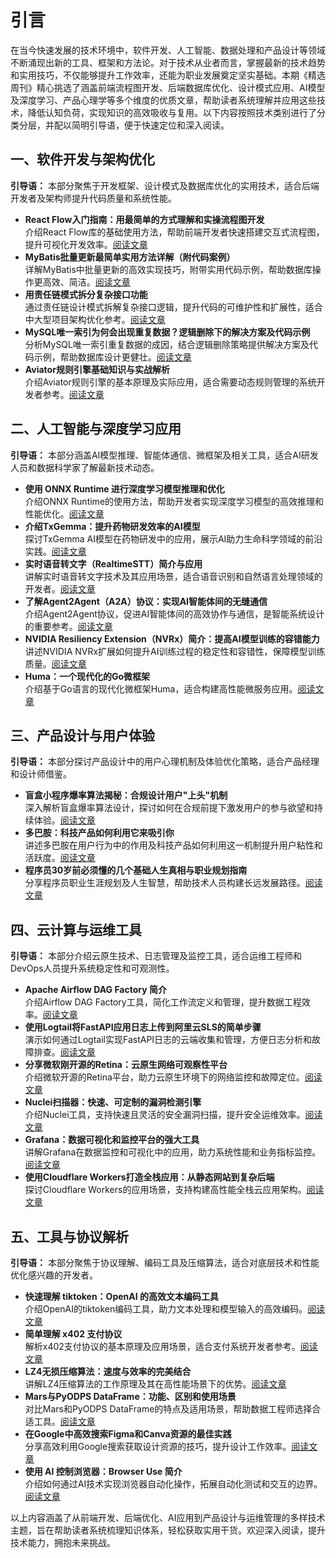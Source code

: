 # 引言

在当今快速发展的技术环境中，软件开发、人工智能、数据处理和产品设计等领域不断涌现出新的工具、框架和方法论。对于技术从业者而言，掌握最新的技术趋势和实用技巧，不仅能够提升工作效率，还能为职业发展奠定坚实基础。本期《精选周刊》精心挑选了涵盖前端流程图开发、后端数据库优化、设计模式应用、AI模型及深度学习、产品心理学等多个维度的优质文章，帮助读者系统理解并应用这些技术，降低认知负荷，实现知识的高效吸收与复用。以下内容按照技术类别进行了分类分层，并配以简明引导语，便于快速定位和深入阅读。

## 一、软件开发与架构优化

**引导语：** 本部分聚焦于开发框架、设计模式及数据库优化的实用技术，适合后端开发者及架构师提升代码质量和系统性能。

-   **React Flow入门指南：用最简单的方式理解和实操流程图开发**  
    介绍React Flow库的基础使用方法，帮助前端开发者快速搭建交互式流程图，提升可视化开发效率。[阅读文章](https://juejin.cn/post/7502610991739928602)
-   **MyBatis批量更新最简单实用方法详解（附代码案例）**  
    详解MyBatis中批量更新的高效实现技巧，附带实用代码示例，帮助数据库操作更高效、简洁。[阅读文章](https://juejin.cn/post/7502600450945892378)
-   **用责任链模式拆分复杂接口功能**  
    通过责任链设计模式拆解复杂接口逻辑，提升代码的可维护性和扩展性，适合中大型项目架构优化参考。[阅读文章](https://juejin.cn/post/7502618987068375067)
-   **MySQL唯一索引为何会出现重复数据？逻辑删除下的解决方案及代码示例**  
    分析MySQL唯一索引重复数据的成因，结合逻辑删除策略提供解决方案及代码示例，帮助数据库设计更健壮。[阅读文章](https://juejin.cn/post/7502618987068358683)
-   **Aviator规则引擎基础知识与实战解析**  
    介绍Aviator规则引擎的基本原理及实际应用，适合需要动态规则管理的系统开发者参考。[阅读文章](https://juejin.cn/post/7502618987068325915)

## 二、人工智能与深度学习应用

**引导语：** 本部分涵盖AI模型推理、智能体通信、微框架及相关工具，适合AI研发人员和数据科学家了解最新技术动态。

-   **使用 ONNX Runtime 进行深度学习模型推理和优化**  
    介绍ONNX Runtime的使用方法，帮助开发者实现深度学习模型的高效推理和性能优化。[阅读文章](https://juejin.cn/post/7492545417931276324)
-   **介绍TxGemma：提升药物研发效率的AI模型**  
    探讨TxGemma AI模型在药物研发中的应用，展示AI助力生命科学领域的前沿实践。[阅读文章](https://juejin.cn/post/7492545417932439588)
-   **实时语音转文字（RealtimeSTT）简介与应用**  
    讲解实时语音转文字技术及其应用场景，适合语音识别和自然语言处理领域的开发者。[阅读文章](https://juejin.cn/post/7492395207268335655)
-   **了解Agent2Agent（A2A）协议：实现AI智能体间的无缝通信**  
    介绍Agent2Agent协议，促进AI智能体间的高效协作与通信，是智能系统设计的重要参考。[阅读文章](https://juejin.cn/post/7491876133593808935)
-   **NVIDIA Resiliency Extension（NVRx）简介：提高AI模型训练的容错能力**  
    讲述NVIDIA NVRx扩展如何提升AI训练过程的稳定性和容错性，保障模型训练质量。[阅读文章](https://juejin.cn/post/7491913970271485988)
-   **Huma：一个现代化的Go微框架**  
    介绍基于Go语言的现代化微框架Huma，适合构建高性能微服务应用。[阅读文章](https://juejin.cn/post/7492407108856758283)

## 三、产品设计与用户体验

**引导语：** 本部分探讨产品设计中的用户心理机制及体验优化策略，适合产品经理和设计师借鉴。

-   **盲盒小程序爆率算法揭秘：合规设计用户"上头"机制**  
    深入解析盲盒爆率算法设计，探讨如何在合规前提下激发用户的参与欲望和持续体验。[阅读文章](https://juejin.cn/post/7492812710939508748)
-   **多巴胺：科技产品如何利用它来吸引你**  
    讲述多巴胺在用户行为中的作用及科技产品如何利用这一机制提升用户粘性和活跃度。[阅读文章](https://juejin.cn/post/7492812710939901964)
-   **程序员30岁前必须懂的几个基础人生真相与职业规划指南**  
    分享程序员职业生涯规划及人生智慧，帮助技术人员构建长远发展路径。[阅读文章](https://juejin.cn/post/7502648188379496498)

## 四、云计算与运维工具

**引导语：** 本部分介绍云原生技术、日志管理及监控工具，适合运维工程师和DevOps人员提升系统稳定性和可观测性。

-   **Apache Airflow DAG Factory 简介**  
    介绍Airflow DAG Factory工具，简化工作流定义和管理，提升数据工程效率。[阅读文章](https://juejin.cn/post/7492395207268188199)
-   **使用Logtail将FastAPI应用日志上传到阿里云SLS的简单步骤**  
    演示如何通过Logtail实现FastAPI日志的云端收集和管理，方便日志分析和故障排查。[阅读文章](https://juejin.cn/post/7491231957394538515)
-   **分享微软刚开源的Retina：云原生网络可观察性平台**  
    介绍微软开源的Retina平台，助力云原生环境下的网络监控和故障定位。[阅读文章](https://juejin.cn/post/7491221633031094284)
-   **Nuclei扫描器：快速、可定制的漏洞检测引擎**  
    介绍Nuclei工具，支持快速且灵活的安全漏洞扫描，提升安全运维效率。[阅读文章](https://juejin.cn/post/7491155241193160758)
-   **Grafana：数据可视化和监控平台的强大工具**  
    讲解Grafana在数据监控和可视化中的应用，助力系统性能和业务指标监控。[阅读文章](https://juejin.cn/post/7491155241192325174)
-   **使用Cloudflare Workers打造全栈应用：从静态网站到复杂后端**  
    探讨Cloudflare Workers的应用场景，支持构建高性能全栈云应用架构。[阅读文章](https://juejin.cn/post/7491220027199504403)

## 五、工具与协议解析

**引导语：** 本部分聚焦于协议理解、编码工具及压缩算法，适合对底层技术和性能优化感兴趣的开发者。

-   **快速理解 tiktoken：OpenAI 的高效文本编码工具**  
    介绍OpenAI的tiktoken编码工具，助力文本处理和模型输入的高效编码。[阅读文章](https://juejin.cn/post/7491892638871552039)
-   **简单理解 x402 支付协议**  
    解析x402支付协议的基本原理及应用场景，适合支付系统开发者参考。[阅读文章](https://juejin.cn/post/7491876133593841703)
-   **LZ4无损压缩算法：速度与效率的完美结合**  
    讲解LZ4压缩算法的工作原理及其在高性能场景下的优势。[阅读文章](https://juejin.cn/post/7490524670103289867)
-   **Mars与PyODPS DataFrame：功能、区别和使用场景**  
    对比Mars和PyODPS DataFrame的特点及适用场景，帮助数据工程师选择合适工具。[阅读文章](https://juejin.cn/post/7490524670081892415)
-   **在Google中高效搜索Figma和Canva资源的最佳实践**  
    分享高效利用Google搜索获取设计资源的技巧，提升设计工作效率。[阅读文章](https://juejin.cn/post/7491858512606232616)
-   **使用 AI 控制浏览器：Browser Use 简介**  
    介绍如何通过AI技术实现浏览器自动化操作，拓展自动化测试和交互的边界。[阅读文章](https://juejin.cn/post/7492395207268057127)

以上内容涵盖了从前端开发、后端优化、AI应用到产品设计与运维管理的多样技术主题，旨在帮助读者系统梳理知识体系，轻松获取实用干货。欢迎深入阅读，提升技术能力，拥抱未来挑战。
